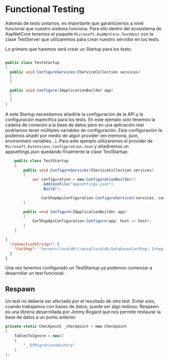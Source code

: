 # Functional Testing

Además de tests unitarios, es importante que garanticemos a nivel funcional que nuestro sistema funciona. Para ello dentro del ecosistema de AspNetCore tenemos el paquete `Microsoft.AspNetCore.TestHost` con la clase TestServer que utilizaremos para crear nuestro servidor en los tests.

Lo primero que haremos será crear un Startup para los tests:

``` csharp

public class TestStartup
{
  public void ConfigureServices(IServiceCollection services)
  {
  }

  public void Configure(IApplicationBuilder app)
  {
  }
}

```

A este Startup necesitamos añadirle la configuración de la API y la configuración específica para los tests. En este ejemplo solo tenemos la cadena de conexión a la base de datos pero en una aplicación real podríamos tener múltiples variables de configuración. Esta configuración la podemos añadir por medio de algún provider (en memoria, json, environment variables...). Para este ejemplo utilizaremos el provider de `Microsoft.Extensions.Configuration.Json` y añadiremos un appsettings.json quedando finalmente la clase TestStartup:

``` cs
    public class TestStartup
    {
        public void ConfigureServices(IServiceCollection services)
        {
            var configuration = new ConfigurationBuilder()
                .AddJsonFile("appsettings.json")
                .Build();

                CarShopApiConfiguration.ConfigureServices(services, configuration);
        }

        public void Configure(IApplicationBuilder app)
        {
            CarShopApiConfiguration.Configure(app, host => host);
        }
    }

```

``` json
{
  "ConnectionStrings": {
    "CarShop": "Server=(localdb)\\mssqllocaldb;Database=CarShop; Integrated Security = SSPI;MultipleActiveResultSets=true;Connect Timeout=10;"
  }
}
```

Una vez tenemos configurado un TestStartup ya podemos comenzar a desarrollar un test funcional.

## Respawn

Un test no debería ser afectado por el resultado de otro test. Evitar esto, cuando trabajamos con bases de datos, puede ser algo tedioso. Respawn es una librería desarrollada por Jimmy Bogard que nos permite restaurar la base de datos a un punto anterior.

``` cs
private static Checkpoint _checkpoint = new Checkpoint
{
    TablesToIgnore = new[]
    {
        "__EFMigrationsHistory"
    }
};
```
